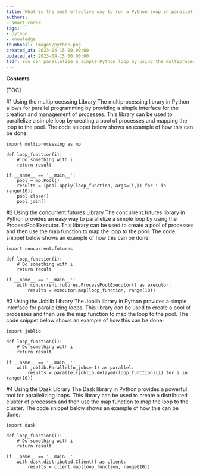 ```yaml
---
title: What is the most effective way to run a Python loop in parallel?
authors:
- smart_coder
tags:
- python
- knowledge
thumbnail: images/python.png
created_at: 2023-04-15 00:00:00
updated_at: 2023-04-15 00:00:00
tldr: You can parallelize a simple Python loop by using the multiprocessing module or by using a library such as Dask.
---
```


**Contents**

[TOC]

#1 Using the multiprocessing Library
The multiprocessing library in Python allows for parallel programming by providing a simple interface for the creation and management of processes. This library can be used to parallelize a simple loop by creating a pool of processes and mapping the loop to the pool. The code snippet below shows an example of how this can be done:

```
import multiprocessing as mp

def loop_function(i):
    # Do something with i
    return result

if __name__ == '__main__':
    pool = mp.Pool()
    results = [pool.apply(loop_function, args=(i,)) for i in range(10)]
    pool.close()
    pool.join()
```

#2 Using the concurrent.futures Library
The concurrent.futures library in Python provides an easy way to parallelize a simple loop by using the ProcessPoolExecutor. This library can be used to create a pool of processes and then use the map function to map the loop to the pool. The code snippet below shows an example of how this can be done:

```
import concurrent.futures

def loop_function(i):
    # Do something with i
    return result

if __name__ == '__main__':
    with concurrent.futures.ProcessPoolExecutor() as executor:
        results = executor.map(loop_function, range(10))
```

#3 Using the Joblib Library
The Joblib library in Python provides a simple interface for parallelizing loops. This library can be used to create a pool of processes and then use the map function to map the loop to the pool. The code snippet below shows an example of how this can be done:

```
import joblib

def loop_function(i):
    # Do something with i
    return result

if __name__ == '__main__':
    with joblib.Parallel(n_jobs=-1) as parallel:
        results = parallel(joblib.delayed(loop_function)(i) for i in range(10))
```

#4 Using the Dask Library
The Dask library in Python provides a powerful tool for parallelizing loops. This library can be used to create a distributed cluster of processes and then use the map function to map the loop to the cluster. The code snippet below shows an example of how this can be done:

```
import dask

def loop_function(i):
    # Do something with i
    return result

if __name__ == '__main__':
    with dask.distributed.Client() as client:
        results = client.map(loop_function, range(10))
```
